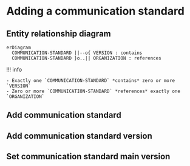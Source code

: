 # Adding a communication standard

## Entity relationship diagram

``` mermaid
erDiagram
  COMMUNICATION-STANDARD ||--o{ VERSION : contains
  COMMUNICATION-STANDARD }o..|| ORGANIZATION : references
```

!!! info

    - Exactly one `COMMUNICATION-STANDARD` *contains* zero or more `VERSION`
    - Zero or more `COMMUNICATION-STANDARD` *references* exactly one `ORGANIZATION`

## Add communication standard

## Add communication standard version

## Set communication standard main version